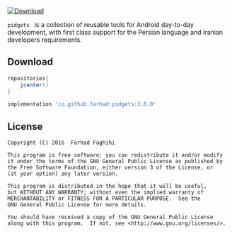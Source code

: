 

[![Download](https://api.bintray.com/packages/farhad/maven/pidgets/images/download.svg)](https://bintray.com/farhad/maven/pidgets/_latestVersion)

`pidgets ` is a collection of reusable tools for Android day-to-day development, with first class support for the Persian language and Iranian developers requirements.

## Download
```groovy
repositories{
	jcenter()
}

implementation 'io.github.farhad:pidgets:3.0.0'
```
## License

    Copyright (C) 2016  Farhad Faghihi

    This program is free software: you can redistribute it and/or modify
    it under the terms of the GNU General Public License as published by
    the Free Software Foundation, either version 3 of the License, or
    (at your option) any later version.

    This program is distributed in the hope that it will be useful,
    but WITHOUT ANY WARRANTY; without even the implied warranty of
    MERCHANTABILITY or FITNESS FOR A PARTICULAR PURPOSE.  See the
    GNU General Public License for more details.

    You should have received a copy of the GNU General Public License
    along with this program.  If not, see <http://www.gnu.org/licenses/>.
